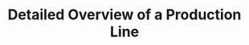---
layout: article
title: Detailed Overview of a Production Line
description: 
  - This template displays all relevant information of a single production line. It contains MES data, order information and employee news amongst others. In addition, the status of the other lines is shown in simplified form. 
lang: en
weight: 2000
isDraft: false
ref: Detailed-Overview-Production-Line
category:
  - KPI
  - Lean Management
  - Process
  - Production
  - Shopfloor
  - Series Manufacturing
image: Detailed-Overview-Production-Line.png
image_thumbnail: Detailed-Overview-Production-Line_thumbnail.png
download: Detailed-Overview-Production-Line.pbmx
overview_description:
overview_benefits:
overview_data_sources:
---